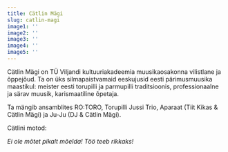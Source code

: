 ```yaml
---
title: Cätlin Mägi
slug: catlin-magi
image1: ''
image2: ''
image3: ''
image4: ''
image5: ''
---
```

Cätlin Mägi on TÜ Viljandi kultuuriakadeemia muusikaosakonna vilistlane ja õppejõud. Ta on üks silmapaistvamaid eeskujusid eesti pärimusmuusika maastikul: meister eesti torupilli ja parmupilli traditsioonis, professionaalne ja särav muusik, karismaatiline õpetaja. 

Ta mängib ansamblites RO:TORO, Torupilli Jussi Trio, Aparaat (Tiit Kikas & Cätlin Mägi) ja Ju-Ju (DJ & Cätlin Mägi).

Cätlini motod: 

_Ei ole mõtet pikalt mõelda!
Töö teeb rikkaks!_
